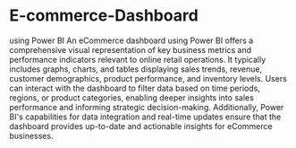# E-commerce-Dashboard
using Power BI
An eCommerce dashboard using Power BI offers a comprehensive visual representation of key business metrics and performance indicators relevant to online retail operations. It typically includes graphs, charts, and tables displaying sales trends, revenue, customer demographics, product performance, and inventory levels. Users can interact with the dashboard to filter data based on time periods, regions, or product categories, enabling deeper insights into sales performance and informing strategic decision-making. Additionally, Power BI's capabilities for data integration and real-time updates ensure that the dashboard provides up-to-date and actionable insights for eCommerce businesses.
